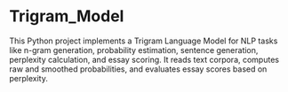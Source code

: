 # Trigram_Model
This Python project implements a Trigram Language Model for NLP tasks like n-gram generation, probability estimation, sentence generation, perplexity calculation, and essay scoring. It reads text corpora, computes raw and smoothed probabilities, and evaluates essay scores based on perplexity.
